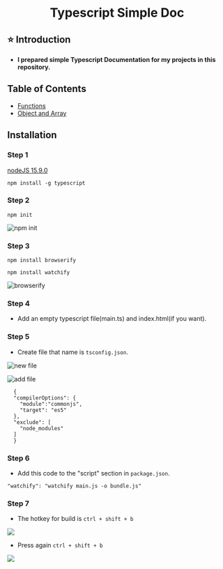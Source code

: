 <h1 align="center">Typescript Simple Doc</h1> 


## ⭐ Introduction 
- **I prepared simple Typescript Documentation for my projects in this repository.**


## Table of Contents
- [Functions]()
- [Object and Array]()

## Installation
### Step 1

[nodeJS 15.9.0](https://nodejs.org/en/)

```npm install -g typescript```

### Step 2

```npm init```

![npm init](https://user-images.githubusercontent.com/43720773/108623399-f49b7800-744f-11eb-8201-086f12c16178.jpg)

### Step 3

```npm install browserify```

```npm install watchify```

![browserify](https://user-images.githubusercontent.com/43720773/108623465-4cd27a00-7450-11eb-96a9-29a1a136f434.jpg)

### Step 4
- Add an empty typescript file(main.ts) and index.html(if you want).

### Step 5
- Create file that name is ```tsconfig.json```.

![new file](https://user-images.githubusercontent.com/43720773/108623446-31676f00-7450-11eb-8c32-9bf0cc7021c7.jpg)

![add file](https://user-images.githubusercontent.com/43720773/108623596-d2eec080-7450-11eb-8636-57a93e74dcf2.jpg)

```
  {
  "compilerOptions": {
    "module":"commonjs",
    "target": "es5"
  },
  "exclude": [
    "node_modules"
  ]
  }
```

### Step 6
- Add this code to the "script" section in ```package.json```.

```"watchify": "watchify main.js -o bundle.js"```

### Step 7
- The hotkey for build is ```ctrl + shift + b```

![](https://user-images.githubusercontent.com/43720773/108623774-c1f27f00-7451-11eb-998f-ef6093833fd6.jpg)

- Press again ```ctrl + shift + b```

![](https://user-images.githubusercontent.com/43720773/108623805-f49c7780-7451-11eb-981f-10e372b5a818.jpg)
